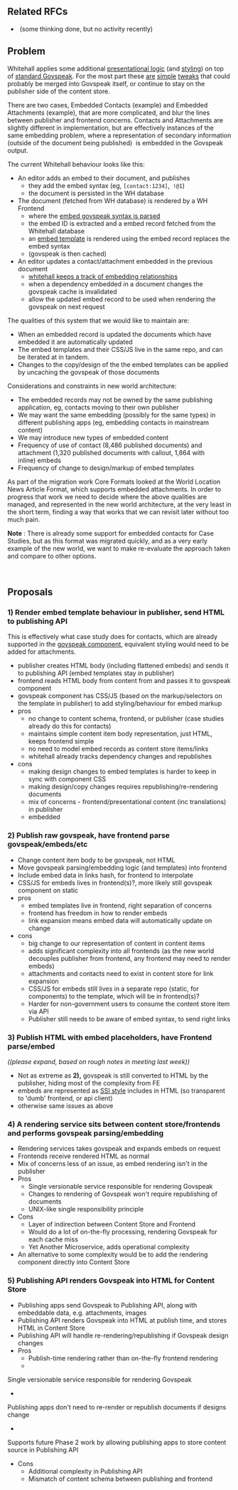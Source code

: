 ## Related RFCs

- &nbsp;(some thinking done, but no activity recently)

## Problem

Whitehall applies some additional [presentational logic](https://github.com/alphagov/whitehall/blob/master/app/helpers/govspeak_helper.rb)&nbsp;(and [styling](https://github.com/alphagov/whitehall/blob/master/app/assets/stylesheets/frontend/helpers/_govspeak.scss)) on top of [standard Govspeak](https://github.com/alphagov/govspeak). For the most part these [are](https://github.com/alphagov/whitehall/blob/master/app/helpers/govspeak_helper.rb#L105-L107) [simple](https://github.com/alphagov/whitehall/blob/master/app/helpers/govspeak_helper.rb#L162-L179) [tweaks](https://github.com/alphagov/whitehall/blob/master/app/helpers/govspeak_helper.rb#L186-L190) that could probably be merged into Govspeak itself, or continue to stay on the publisher side of the content store.

There are two cases, Embedded Contacts (example) and Embedded Attachments (example), that are more complicated, and blur the lines between publisher and frontend concerns. Contacts and Attachments are slightly different in implementation, but are effectively instances of the same embedding problem, where a representation of secondary information (outside of the document being published) &nbsp;is embedded in the Govspeak output.

The current Whitehall behaviour looks like this:

- An editor adds an embed to their document, and publishes
  - they add the embed syntax (eg, `[contact:1234]`,` !@1`)
  - the document is persisted in the WH database
- The document (fetched from WH database) is rendered by a WH Frontend
  - where the [embed govspeak syntax is parsed](https://github.com/alphagov/whitehall/blob/master/app/helpers/govspeak_helper.rb#L133-L143)
  - the embed ID is extracted and a embed record fetched from the Whitehall database
  - an [embed template](https://github.com/alphagov/whitehall/blob/master/app/views/contacts/_contact.html.erb) is rendered using the embed record replaces the embed syntax
  - (govspeak is then cached)
- An editor updates a contact/attachment embedded in the previous document
  - [whitehall keeps a track of embedding relationships](https://github.com/alphagov/whitehall/blob/5631a1722e186b194f4f7bb1f53cd2eb56e48034/lib/dependable.rb#L9-L11)
  - when a dependency embedded in a document changes the govspeak cache is invalidated
  - allow the updated embed record to be used when rendering the govspeak on next request

The qualities of this system that we would like to maintain are:

- When an embedded record is updated the documents which have embedded it are automatically updated
- The embed templates and their CSS/JS live in the same repo, and can be iterated at in tandem.
- Changes to the copy/design of the the embed templates can be applied by uncaching the govspeak of those documents

Considerations and constraints in new world architecture:

- The embedded records may not be owned by the same publishing application, eg, contacts moving to their own publisher
- We may want the same embedding (possibly for the same types) in different publishing apps (eg, embedding contacts in mainstream content)
- We may introduce new types of embedded content
- Frequency of use of contact (8,486 published documents) and attachment (1,320 published documents with callout, 1,864 with inline)&nbsp;embeds
- Frequency of change to design/markup of embed templates

As part of the migration work Core Formats looked at the World Location News Article Format, which supports embedded attachments. In order to progress that work we need to decide where the above qualities are managed, and represented in the new world architecture, at the very least in the short term, finding a way that works that we can revisit later without too much pain.

**Note** : There is already some support for embedded contacts for Case Studies, but as this format was migrated quickly, and as a very early example of the new world, we want to make re-evaluate the approach taken and compare to other options.

&nbsp;

## Proposals

### 1) Render embed template behaviour in publisher, send HTML to publishing API

This is effectively what case study does for contacts, which are already supported in the [govspeak component](http://govuk-component-guide.herokuapp.com/components/govspeak/fixtures/contact), equivalent styling would need to be added for attachments.&nbsp;

- publisher creates HTML body (including flattened embeds) and sends it to publishing API (embed templates stay in publisher)
- frontend reads HTML body from content from and passes it to govspeak component
- govspeak component has CSS/JS (based on the markup/selectors on the template in publisher) to add styling/behaviour for embed markup
- pros
  - no change to content schema,&nbsp;frontend, or&nbsp;publisher (case studies already do this for contacts)
  - maintains simple content item body representation, just HTML, keeps frontend simple
  - no need to model embed records as content store items/links
  - whitehall already tracks dependency changes and republishes
- cons
  - making design changes to embed templates is harder to keep in sync with component CSS&nbsp;
  - making design/copy changes requires republishing/re-rendering documents
  - mix of concerns - frontend/presentational content (inc translations) in publisher
  - embedded&nbsp;

### 2) Publish raw govspeak, have frontend parse govspeak/embeds/etc

- Change content item body to be govspeak, not HTML
- Move govspeak parsing/embedding logic (and templates) into frontend
- Include embed data in links hash, for frontend to interpolate
- CSS/JS for embeds lives in frontend(s)?, more likely still govspeak component on static
- pros
  - embed templates live in frontend, right separation of concerns
  - frontend has freedom in how to render embeds
  - link expansion means embed data will automatically update on change
- cons
  - big change to our representation of content in content items
  - adds&nbsp;significant complexity into all frontends (as the new world decouples publisher from frontend, any frontend may need to render embeds)
  - attachments and contacts need to exist in content store for link expansion
  - CSS/JS for embeds still lives in a separate repo (static, for components) to the template, which will be in frontend(s)?
  - Harder for non-government users to consume the content store item via API
  - Publisher still needs to be aware of embed syntax, to send right links

### 3) Publish HTML with embed placeholders, have Frontend parse/embed

_((please expand, based on rough notes in meeting last week))_

- Not as extreme as **2),** govspeak is still converted to HTML by the publisher, hiding most of the complexity from FE
- embeds are represented as [SSI style](https://en.wikipedia.org/wiki/Server_Side_Includes) includes in HTML (so transparent to 'dumb' frontend, or api client)
- otherwise same issues as above

### 4) A rendering service sits between content store/frontends and performs govspeak parsing/embedding

- Rendering services takes govspeak and expands embeds on request
- Frontends receive rendered HTML as normal
- Mix of concerns less of an issue, as embed rendering isn't in the publisher
- Pros
  - Single versionable service responsible for rendering Govspeak
  - Changes to rendering of Govspeak won't require republishing of documents
  - UNIX-like single responsibility principle
- Cons
  - Layer of indirection between Content Store and Frontend
  - Would do a lot of on-the-fly processing, rendering Govspeak for each cache miss
  - Yet Another Microservice, adds operational complexity
- An alternative to some complexity would be to add the rendering component directly into Content Store

### 5)&nbsp;Publishing API renders Govspeak into HTML for Content Store

- Publishing apps send Govspeak to Publishing API, along with embeddable data, e.g. attachments, images
- Publishing API renders Govspeak into HTML at publish time, and stores HTML in Content Store
- Publishing API will handle re-rendering/republishing if Govspeak design changes
- Pros
  - Publish-time rendering rather than on-the-fly frontend rendering
  - 

Single versionable service responsible for rendering Govspeak

  - 

Publishing apps don't need to re-render or republish documents if designs change

  - 

Supports future Phase 2 work by allowing publishing apps to store content source in Publishing API

- Cons
  - Additional complexity in Publishing API
  - Mismatch of content schema between publishing and frontend

&nbsp;

&nbsp;

&nbsp;

&nbsp;

